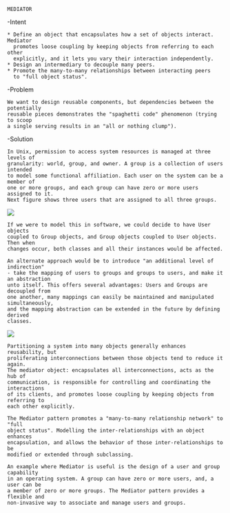     MEDIATOR
    
-Intent
    
    * Define an object that encapsulates how a set of objects interact. Mediator 
      promotes loose coupling by keeping objects from referring to each other 
      explicitly, and it lets you vary their interaction independently.
    * Design an intermediary to decouple many peers.
    * Promote the many-to-many relationships between interacting peers 
      to "full object status".     
      
-Problem

    We want to design reusable components, but dependencies between the potentially
    reusable pieces demonstrates the "spaghetti code" phenomenon (trying to scoop 
    a single serving results in an "all or nothing clump"). 
    
-Solution

    In Unix, permission to access system resources is managed at three levels of 
    granularity: world, group, and owner. A group is a collection of users intended
    to model some functional affiliation. Each user on the system can be a member of
    one or more groups, and each group can have zero or more users assigned to it. 
    Next figure shows three users that are assigned to all three groups. 
          
    
![](../screenshots/Mediator.svg)

    If we were to model this in software, we could decide to have User objects 
    coupled to Group objects, and Group objects coupled to User objects. Then when
    changes occur, both classes and all their instances would be affected.

    An alternate approach would be to introduce "an additional level of indirection"
    - take the mapping of users to groups and groups to users, and make it an abstraction
    unto itself. This offers several advantages: Users and Groups are decoupled from
    one another, many mappings can easily be maintained and manipulated simultaneously,
    and the mapping abstraction can be extended in the future by defining derived 
    classes.
    
![](../screenshots/Mediator_1.svg)

    Partitioning a system into many objects generally enhances reusability, but 
    proliferating interconnections between those objects tend to reduce it again. 
    The mediator object: encapsulates all interconnections, acts as the hub of 
    communication, is responsible for controlling and coordinating the interactions 
    of its clients, and promotes loose coupling by keeping objects from referring to
    each other explicitly.    
    
    The Mediator pattern promotes a "many-to-many relationship network" to "full 
    object status". Modelling the inter-relationships with an object enhances 
    encapsulation, and allows the behavior of those inter-relationships to be 
    modified or extended through subclassing.
    
    An example where Mediator is useful is the design of a user and group capability
    in an operating system. A group can have zero or more users, and, a user can be 
    a member of zero or more groups. The Mediator pattern provides a flexible and 
    non-invasive way to associate and manage users and groups.
    
    


